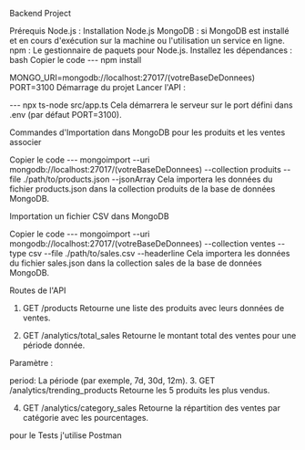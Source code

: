 Backend Project

Prérequis
Node.js : Installation Node.js
MongoDB : si MongoDB est installé et en cours d'exécution sur la machine ou l'utilisation un service en ligne.
npm : Le gestionnaire de paquets pour Node.js.
Installez les dépendances :
bash
Copier le code
---  npm install

MONGO_URI=mongodb://localhost:27017/(votreBaseDeDonnees)
PORT=3100
Démarrage du projet
Lancer l'API :

---  npx ts-node src/app.ts
Cela démarrera le serveur sur le port défini dans  .env (par défaut PORT=3100).

Commandes d'Importation dans MongoDB pour les produits et les ventes associer 

Copier le code
---  mongoimport --uri mongodb://localhost:27017/(votreBaseDeDonnees) --collection produits --file ./path/to/products.json --jsonArray
Cela importera les données du fichier products.json dans la collection produits de la base de données MongoDB.

Importation un fichier CSV dans MongoDB

Copier le code
---  mongoimport --uri mongodb://localhost:27017/(votreBaseDeDonnees) --collection ventes --type csv --file ./path/to/sales.csv --headerline
Cela importera les données du fichier sales.json dans la collection sales de la base de données MongoDB.

Routes de l'API
1. GET /products
Retourne une liste des produits avec leurs données de ventes.

2. GET /analytics/total_sales
Retourne le montant total des ventes pour une période donnée.

Paramètre :

period: La période (par exemple, 7d, 30d, 12m).
3. GET /analytics/trending_products
Retourne les 5 produits les plus vendus.

4. GET /analytics/category_sales
Retourne la répartition des ventes par catégorie avec les pourcentages.

pour le Tests j'utilise
Postman 
